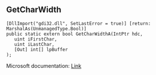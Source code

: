 ## GetCharWidth

```
[DllImport("gdi32.dll", SetLastError = true)] [return: MarshalAs(UnmanagedType.Bool)]
public static extern bool GetCharWidthA(IntPtr hdc,
   uint iFirstChar,
   uint iLastChar,
   [Out] int[] lpBuffer
);
```

Microsoft documentation: [Link](https://docs.microsoft.com/en-us/windows/win32/api/wingdi/nf-wingdi-getcharwidtha)
